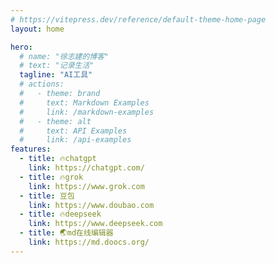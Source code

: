 ```yaml
---
# https://vitepress.dev/reference/default-theme-home-page
layout: home

hero:
  # name: "徐志建的博客"
  # text: "记录生活"
  tagline: "AI工具"
  # actions:
  #   - theme: brand
  #     text: Markdown Examples
  #     link: /markdown-examples
  #   - theme: alt
  #     text: API Examples
  #     link: /api-examples
features:
  - title: 🔥chatgpt
    link: https://chatgpt.com/
  - title: 🔥grok
    link: https://www.grok.com
  - title: 豆包
    link: https://www.doubao.com
  - title: 🔥deepseek
    link: https://www.deepseek.com
  - title: 🌏md在线编辑器
    link: https://md.doocs.org/
---
```


<BusuanziCounter />
